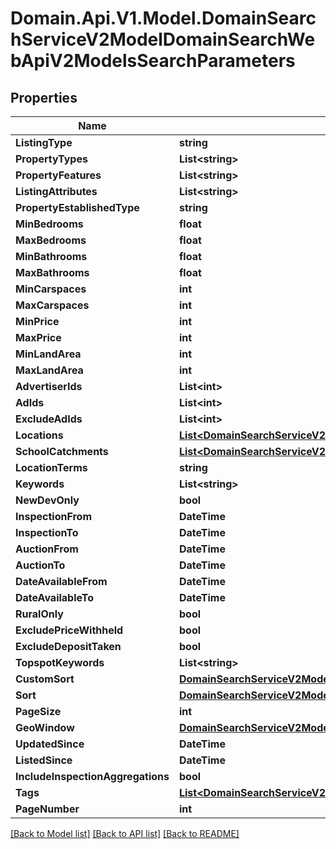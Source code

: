 # Domain.Api.V1.Model.DomainSearchServiceV2ModelDomainSearchWebApiV2ModelsSearchParameters
## Properties

Name | Type | Description | Notes
------------ | ------------- | ------------- | -------------
**ListingType** | **string** |  | [optional] 
**PropertyTypes** | **List&lt;string&gt;** |  | [optional] 
**PropertyFeatures** | **List&lt;string&gt;** |  | [optional] 
**ListingAttributes** | **List&lt;string&gt;** |  | [optional] 
**PropertyEstablishedType** | **string** |  | [optional] 
**MinBedrooms** | **float** |  | [optional] 
**MaxBedrooms** | **float** |  | [optional] 
**MinBathrooms** | **float** |  | [optional] 
**MaxBathrooms** | **float** |  | [optional] 
**MinCarspaces** | **int** |  | [optional] 
**MaxCarspaces** | **int** |  | [optional] 
**MinPrice** | **int** |  | [optional] 
**MaxPrice** | **int** |  | [optional] 
**MinLandArea** | **int** |  | [optional] 
**MaxLandArea** | **int** |  | [optional] 
**AdvertiserIds** | **List&lt;int&gt;** |  | [optional] 
**AdIds** | **List&lt;int&gt;** |  | [optional] 
**ExcludeAdIds** | **List&lt;int&gt;** |  | [optional] 
**Locations** | [**List&lt;DomainSearchServiceV2ModelDomainSearchWebApiV2ModelsSearchLocation&gt;**](DomainSearchServiceV2ModelDomainSearchWebApiV2ModelsSearchLocation.md) |  | [optional] 
**SchoolCatchments** | [**List&lt;DomainSearchServiceV2ModelDomainSearchWebApiV2ModelsSchoolCatchment&gt;**](DomainSearchServiceV2ModelDomainSearchWebApiV2ModelsSchoolCatchment.md) |  | [optional] 
**LocationTerms** | **string** |  | [optional] 
**Keywords** | **List&lt;string&gt;** |  | [optional] 
**NewDevOnly** | **bool** |  | [optional] 
**InspectionFrom** | **DateTime** |  | [optional] 
**InspectionTo** | **DateTime** |  | [optional] 
**AuctionFrom** | **DateTime** |  | [optional] 
**AuctionTo** | **DateTime** |  | [optional] 
**DateAvailableFrom** | **DateTime** |  | [optional] 
**DateAvailableTo** | **DateTime** |  | [optional] 
**RuralOnly** | **bool** |  | [optional] 
**ExcludePriceWithheld** | **bool** |  | [optional] 
**ExcludeDepositTaken** | **bool** |  | [optional] 
**TopspotKeywords** | **List&lt;string&gt;** |  | [optional] 
**CustomSort** | [**DomainSearchServiceV2ModelDomainSearchWebApiV2ModelsCustomSort**](DomainSearchServiceV2ModelDomainSearchWebApiV2ModelsCustomSort.md) |  | [optional] 
**Sort** | [**DomainSearchServiceV2ModelSystemNullableDomainSearchWebApiV2ModelsSortBy**](DomainSearchServiceV2ModelSystemNullableDomainSearchWebApiV2ModelsSortBy.md) |  | [optional] 
**PageSize** | **int** |  | [optional] 
**GeoWindow** | [**DomainSearchServiceV2ModelDomainSearchWebApiV2ModelsGeoWindow**](DomainSearchServiceV2ModelDomainSearchWebApiV2ModelsGeoWindow.md) |  | [optional] 
**UpdatedSince** | **DateTime** |  | [optional] 
**ListedSince** | **DateTime** |  | [optional] 
**IncludeInspectionAggregations** | **bool** |  | [optional] 
**Tags** | [**List&lt;DomainSearchServiceV2ModelDomainSearchWebApiV2ModelsTagQuery&gt;**](DomainSearchServiceV2ModelDomainSearchWebApiV2ModelsTagQuery.md) |  | [optional] 
**PageNumber** | **int** |  | [optional] 

[[Back to Model list]](../README.md#documentation-for-models) [[Back to API list]](../README.md#documentation-for-api-endpoints) [[Back to README]](../README.md)

